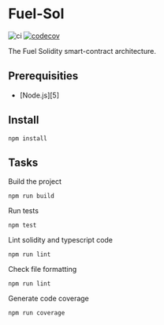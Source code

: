 # Fuel-Sol

![ci](https://github.com/fuellabs/fuel-sol/workflows/Continuous%20Integration/badge.svg?branch=master)
[![codecov](https://codecov.io/gh/fuellabs/fuel-sol/branch/master/graph/badge.svg?token=FVXeaaBA3d)](https://codecov.io/gh/fuellabs/fuel-sol)

The Fuel Solidity smart-contract architecture.

## Prerequisities

- [Node.js][5]

## Install

    npm install

## Tasks

Build the project

    npm run build

Run tests

    npm test

Lint solidity and typescript code

    npm run lint

Check file formatting

    npm run lint

Generate code coverage

    npm run coverage
